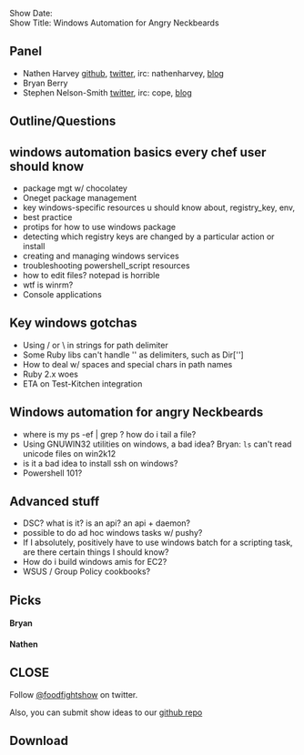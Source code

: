 Show Date:  
Show Title: Windows Automation for Angry Neckbeards

Panel<a name="panel"></a>
-----
* Nathen Harvey [github](http://github.com/nathenharvey), [twitter](http://twitter.com/nathenharvey), irc: nathenharvey, [blog](http://nathenharvey.com)
* Bryan Berry
* Stephen Nelson-Smith [twitter](http://twitter.com/lordcope), irc: cope, [blog](http://agilesysadmin.net)

Outline/Questions
-----------------

## windows automation basics every chef user should know

* package mgt w/ chocolatey
* Oneget package management
* key windows-specific resources u should know about, registry_key, env, 
* best practice
* protips for how to use windows package
* detecting which registry keys are changed by a particular action or install
* creating and managing windows services
* troubleshooting powershell_script resources
* how to edit files? notepad is horrible
* wtf is winrm?
* Console applications

## Key windows gotchas

* Using / or \\ in strings for path delimiter
* Some Ruby libs can't handle '\' as delimiters, such as Dir['']
* How to deal w/ spaces and special chars in path names
* Ruby 2.x woes
* ETA on Test-Kitchen integration

## Windows automation for angry Neckbeards

* where is my ps -ef | grep ? how do i tail a file?
* Using GNUWIN32 utilities on windows, a bad idea? Bryan: `ls` can't read unicode files on win2k12
* is it a bad idea to install ssh on windows?
* Powershell 101?

## Advanced stuff

* DSC? what is it? is an api? an api + daemon?
* possible to do ad hoc windows tasks w/ pushy?
* If I absolutely, positively have to use windows batch for a scripting task, are there certain things I should know?
* How do i build windows amis for EC2?
* WSUS / Group Policy cookbooks?

Picks<a name="picks"></a>
-----

#### Bryan

#### Nathen  


CLOSE
-----

Follow [@foodfightshow](http://twitter.com/foodfightshow) on twitter.

Also, you can submit show ideas to our [github repo](https://github.com/foodfight/showz)



Download
--------
